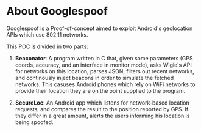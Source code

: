 About Googlespoof
=================

Googlespoof is a Proof-of-concept aimed to exploit Android's geolocation APIs which use 802.11 networks.

This POC is divided in two parts:

1. **Beaconator**: A program written in C that, given some parameters (GPS coords, accuracy, and an interface in
monitor mode), asks Wigle's API for networks on this location, parses JSON, filters out recent networks, and continously
inject beacons in order to simulate the fetched networks. This casuses Android phones which rely on WiFi networks to
provide their location they are on the point supplied to the program.

2. **SecureLoc**: An Android app which listens for network-based location requests, and compares the result to the
position reported by GPS. If they differ in a great amount, alerts the users informing his location is being spoofed.
